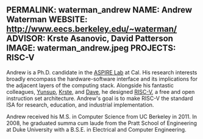 PERMALINK: waterman_andrew
NAME: Andrew Waterman
WEBSITE: http://www.eecs.berkeley.edu/~waterman/
ADVISOR: Krste Asanovic, David Patterson
IMAGE: waterman_andrew.jpeg
PROJECTS: RISC-V
------

Andrew is a Ph.D. candidate in the [ASPIRE
Lab](http://aspire.eecs.berkeley.edu) at Cal.  His research interests broadly
encompass the hardware-software interface and its implications for the
adjacent layers of the computing stack.  Alongside his fantastic colleagues,
[Yunsup](http://www.eecs.berkeley.edu/~yunsup/),
[Krste](http://www.eecs.berkeley.edu/~krste/), and
[Dave](http://www.eecs.berkeley.edu/~pattrsn/), he designed
[RISC-V](http://riscv.org/), a free and open instruction set architecture.
Andrew's goal is to make RISC-V the standard ISA for research, education, and
industrial implementation.

Andrew received his M.S. in Computer Science from UC Berkeley in 2011.  In
2008, he graduated summa cum laude from the Pratt School of Engineering at
Duke University with a B.S.E. in Electrical and Computer Engineering.
